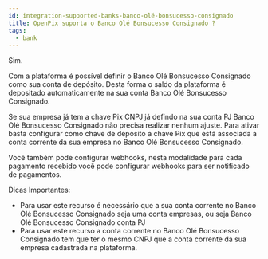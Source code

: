 ```yaml
---
id: integration-supported-banks-banco-olé-bonsucesso-consignado
title: OpenPix suporta o Banco Olé Bonsucesso Consignado ?
tags:
  - bank
---
```


Sim.

Com a plataforma é possível definir o Banco Olé Bonsucesso Consignado como sua conta de depósito. Desta forma o saldo da plataforma é depositado automaticamente na sua conta Banco Olé Bonsucesso Consignado.

Se sua empresa já tem a chave Pix CNPJ já defindo na sua conta PJ Banco Olé Bonsucesso Consignado não precisa realizar nenhum ajuste. Para ativar basta configurar como chave de depósito a chave Pix que está associada a conta corrente da sua empresa no Banco Olé Bonsucesso Consignado.

Você também pode configurar webhooks, nesta modalidade para cada pagamento recebido você pode configurar webhooks para ser notificado de pagamentos.

Dicas Importantes:

- Para usar este recurso é necessário que a sua conta corrente no Banco Olé Bonsucesso Consignado seja uma conta empresas, ou seja Banco Olé Bonsucesso Consignado conta PJ
- Para usar este recurso a conta corrente no Banco Olé Bonsucesso Consignado tem que ter o mesmo CNPJ que a conta corrente da sua empresa cadastrada na plataforma.
